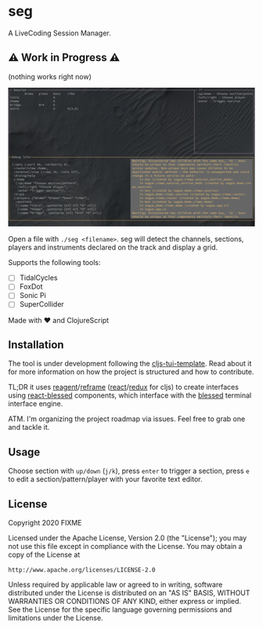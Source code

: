 # seg

A LiveCoding Session Manager.

## ⚠️ Work in Progress ⚠️
(nothing works right now)

![asdasd](img/2020-12-12-seg.png) 


Open a file with `./seg <filename>`. seg will detect the channels, sections, players and instruments declared on the track and display a grid.

Supports the following tools:

 - [ ] TidalCycles
 - [ ] FoxDot
 - [ ] Sonic Pi
 - [ ] SuperCollider

Made with ❤ and ClojureScript

## Installation

The tool is under development following the [cljs-tui-template](https://github.com/eccentric-j/cljs-tui-template). Read about it for more information on how the project is structured and how to contribute.

TL;DR it uses [reagent](https://reagent-project.github.io/)/[reframe](https://github.com/Day8/re-frame) ([react](https://reactjs.org/)/[redux](https://redux.js.org/) for cljs) to create interfaces using [react-blessed](https://github.com/Yomguithereal/react-blessed) components, which interface with the [blessed](https://github.com/chjj/blessed) terminal interface engine.

ATM. I'm organizing the project roadmap via issues. Feel free to grab one and tackle it.

## Usage

Choose section with `up/down` (`j/k`), press `enter` to trigger a section, press `e` to edit a section/pattern/player with your favorite text editor.


## License
Copyright 2020 FIXME

Licensed under the Apache License, Version 2.0 (the "License");
you may not use this file except in compliance with the License.
You may obtain a copy of the License at

    http://www.apache.org/licenses/LICENSE-2.0

Unless required by applicable law or agreed to in writing, software
distributed under the License is distributed on an "AS IS" BASIS,
WITHOUT WARRANTIES OR CONDITIONS OF ANY KIND, either express or implied.
See the License for the specific language governing permissions and
limitations under the License.
